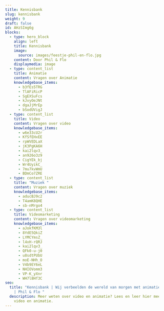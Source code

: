 ```yaml
---
title: Kennisbank
slug: kennisbank
weight: 9
draft: false
id: AHzSImg6g
blocks:
  - type: hero_block
    align: left
    title: Kennisbank
    image:
      source: images/feestje-phil-en-flo.jpg
    content: Door Phil & Flo
    displaymedia: image
  - type: content_list
    title: Animatie
    content: Vragen over Animatie
    knowledgebase_items:
      - b3fEs5TRG
      - TlAFiRicP
      - SgEXSuFcs
      - kJvyOeJNt
      - dgaJjMrEp
      - bSodUVigJ
  - type: content_list
    title: Video
    content: Vragen over video
    knowledgebase_items:
      - w6e33cU2r
      - KfSfEHxEE
      - rpWVEDLaX
      - jK3PgKA6H
      - kai2lqv3_
      - an926o3z9
      - CigYEk_bj
      - Wr4UyikC_
      - 7mu7kvWmU
      - BDmCo7ZRE
  - type: content_list
    title: "Muziek "
    content: Vragen over muziek
    knowledgebase_items:
      - aducBJ9c2
      - T4amK8QHE
      - sb-nMrgo4
  - type: content_list
    title: Videomarketing
    content: Vragen over videomarketing
    knowledgebase_items:
      - aJokfKM3l
      - 8YdE5QkiZ
      - LYMCYmsZ_
      - l4xH-rQRJ
      - kai2lqv3_
      - QFk0-u-j0
      - u8sdtPUbU
      - moE-NHh_O
      - V4b9EY6eL
      - NHIOVomm3
      - VP-K_yXnr
      - WH7l8Hf3C
seo:
  title: "Kennisbank | Wij verbeelden de wereld van morgen met animatie en video.
    | Phil & Flo "
  description: Meer weten over video en animatie? Lees en leer hier meer over
    video en animatie.
---
```


